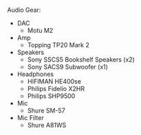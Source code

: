 Audio Gear:
 
* DAC
  * Motu M2
* Amp
  * Topping TP20 Mark 2
* Speakers
  * Sony SSCS5 Bookshelf Speakers (x2)
  * Sony SACS9 Subwoofer (x1)
* Headphones
  * HIFIMAN HE400se
  * Philips Fidelio X2HR
  * Philips SHP9500
* Mic
  * Shure SM-57
* Mic Filter
  * Shure A81WS
